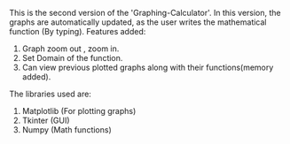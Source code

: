 This is the second version of the 'Graphing-Calculator'.
In this version, the graphs are automatically updated, as the user writes the mathematical function (By typing).
Features added:
1. Graph zoom out , zoom in.
2. Set Domain of the function.
3. Can view previous plotted graphs along with their functions(memory added).


The libraries used are:

1. Matplotlib (For plotting graphs)
2. Tkinter    (GUI)
3. Numpy      (Math functions)
